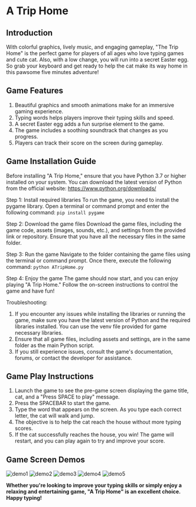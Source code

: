 # A Trip Home

## Introduction
With colorful graphics, lively music, and engaging gameplay, "The Trip Home" is the perfect game for players of all ages who love typing games and cute cat. Also, with a low change, you will run into a secret Easter egg. So grab your keyboard and get ready to help the cat make its way home in this pawsome five minutes adventure!

## Game Features
1. Beautiful graphics and smooth animations make for an immersive gaming experience.
2. Typing words helps players improve their typing skills and speed.
3. A secret Easter egg adds a fun surprise element to the game.
4. The game includes a soothing soundtrack that changes as you progress.
5. Players can track their score on the screen during gameplay.

## Game Installation Guide
Before installing "A Trip Home," ensure that you have Python 3.7 or higher installed on your system. You can download the latest version of Python from the official website: https://www.python.org/downloads/

Step 1: Install required libraries
To run the game, you need to install the pygame library. Open a terminal or command prompt and enter the following command:
`pip install pygame`

Step 2: Download the game files
Download the game files, including the game code, assets (images, sounds, etc.), and settings from the provided link or repository. Ensure that you have all the necessary files in the same folder.

Step 3: Run the game
Navigate to the folder containing the game files using the terminal or command prompt. Once there, execute the following command:
`python ATripHome.py`

Step 4: Enjoy the game
The game should now start, and you can enjoy playing "A Trip Home." Follow the on-screen instructions to control the game and have fun!

Troubleshooting:

1. If you encounter any issues while installing the libraries or running the game, make sure you have the latest version of Python and the required libraries installed. You can use the venv file provided for game necessary libraries.
2. Ensure that all game files, including assets and settings, are in the same folder as the main Python script.
3. If you still experience issues, consult the game's documentation, forums, or contact the developer for assistance.

## Game Play Instructions
1. Launch the game to see the pre-game screen displaying the game title, cat, and a "Press SPACE to play" message.
2. Press the SPACEBAR to start the game.
3. Type the word that appears on the screen. As you type each correct letter, the cat will walk and jump.
4. The objective is to help the cat reach the house without more typing scores.
5. If the cat successfully reaches the house, you win! The game will restart, and you can play again to try and improve your score.

## Game Screen Demos
![demo1](https://user-images.githubusercontent.com/125934684/232168434-d374320f-acf3-47cd-a41b-c18b303a0a62.png)
![demo2](https://user-images.githubusercontent.com/125934684/232168451-53e2a438-e297-4d67-8f40-17661a918bf9.png)
![demo3](https://user-images.githubusercontent.com/125934684/232168455-71601d0f-0971-478c-b5ed-bdce0ff10dc6.png)
![demo4](https://user-images.githubusercontent.com/125934684/232168458-0d740948-4de0-4faa-86f1-69e28a6a2ab6.png)
![demo5](https://user-images.githubusercontent.com/125934684/232168471-c31aa3e8-8486-4f1a-942d-849a3510a6d3.png)

**Whether you're looking to improve your typing skills or simply enjoy a relaxing and entertaining game, "A Trip Home" is an excellent choice. Happy typing!**

